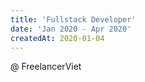 ```yaml
---
title: 'Fullstack Developer'
date: 'Jan 2020 - Apr 2020'
createdAt: 2020-01-04
---
```

@ <span class="text-blue-500">Freelancer</span><span class="text-orange-500">Viet</span>

